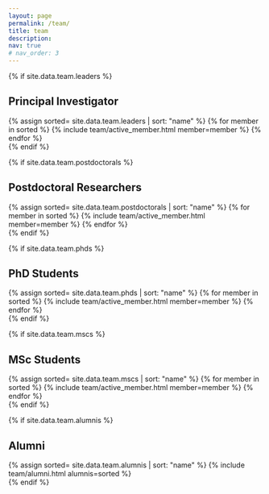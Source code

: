 ```yaml
---
layout: page
permalink: /team/
title: team
description: 
nav: true
# nav_order: 3
---
```

<article>
<!-- <header class="post-header">
    <h1 class="post-title">Adaptive Intelligence Lab </h1>
</header> -->

{% if site.data.team.leaders %}
    <br><h2 id="principal-investigator">Principal Investigator</h2>
    <div class="projects column">
        {% assign sorted= site.data.team.leaders | sort: "name" %}
        {% for member in sorted %}
            {% include team/active_member.html member=member %}
        {% endfor %}
    </div>
{% endif %}


{% if site.data.team.postdoctorals %}
    <br><h2 id="postdoctoral-researchers">Postdoctoral Researchers</h2>
    <div class="projects column">
        {% assign sorted= site.data.team.postdoctorals | sort: "name" %}
        {% for member in sorted %}
            {% include team/active_member.html member=member %}
        {% endfor %}
    </div>
{% endif %}


{% if site.data.team.phds %}
    <br><h2 id="phd-students">PhD Students</h2>
    <div class="projects column">
        {% assign sorted= site.data.team.phds | sort: "name" %}
        {% for member in sorted %}
            {% include team/active_member.html member=member %}
        {% endfor %}
    </div>
{% endif %}


{% if site.data.team.mscs %}
    <br><h2 id="msc-students">MSc Students</h2>
    <div class="projects column">
        {% assign sorted= site.data.team.mscs | sort: "name" %}
        {% for member in sorted %}
            {% include team/active_member.html member=member %}
        {% endfor %}
    </div>
{% endif %}


{% if site.data.team.alumnis %}
    <br><h2 id="alumni">Alumni</h2>
    <div class="projects column">
        {% assign sorted= site.data.team.alumnis | sort: "name" %}
        {% include team/alumni.html alumnis=sorted %}
    </div>
{% endif %}


</article>
